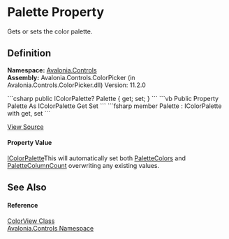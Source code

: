 # Palette Property


Gets or sets the color palette.



## Definition
**Namespace:** <a href="N_Avalonia_Controls">Avalonia.Controls</a>  
**Assembly:** Avalonia.Controls.ColorPicker (in Avalonia.Controls.ColorPicker.dll) Version: 11.2.0

<Tabs groupId="api-code-preview">
<TabItem value="csharp" label="C#">
```csharp
public IColorPalette? Palette { get; set; }
```
</TabItem>
<TabItem value="vb" label="VB">
```vb
Public Property Palette As IColorPalette
	Get
	Set
```
</TabItem>
<TabItem value="fsharp" label="F#">
```fsharp
member Palette : IColorPalette with get, set
```
</TabItem>
</Tabs>



<a href="https://github.com/AvaloniaUI/Avalonia/tree/master/src/Avalonia.Controls.ColorPicker/ColorView/ColorView.Properties.cs#L500" title="View the source code">View Source</a>



#### Property Value
<a href="T_Avalonia_Controls_IColorPalette">IColorPalette</a>This will automatically set both <a href="P_Avalonia_Controls_ColorView_PaletteColors">PaletteColors</a> and <a href="P_Avalonia_Controls_ColorView_PaletteColumnCount">PaletteColumnCount</a> overwriting any existing values.

## See Also


#### Reference
<a href="T_Avalonia_Controls_ColorView">ColorView Class</a>  
<a href="N_Avalonia_Controls">Avalonia.Controls Namespace</a>  

